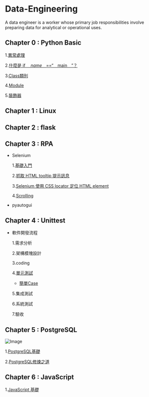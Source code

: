 # Data-Engineering

A data engineer is a worker whose primary job responsibilities involve preparing data for analytical or operational uses.

## Chapter 0 : Python Basic

  1.[異常處理](https://github.com/erik1110/Data-Engineering/blob/master/Basic/01%E7%A8%8B%E5%BC%8F%E9%99%A4%E9%8C%AF%E8%88%87%E7%95%B0%E5%B8%B8%E8%99%95%E7%90%86.ipynb)
  
  2.[什麼是 if _＿name＿_==“＿main＿”？](https://blog.castman.net/教學/2018/01/27/python-name-main.html)
  
  3.[Class類別](https://github.com/erik1110/Data-Engineering/blob/master/Basic/Class.ipynb)
  
  4.[Module](https://github.com/erik1110/Data-Engineering/blob/master/Basic/Module.ipynb)
  
  5.[裝飾器](https://blog.techbridge.cc/2018/06/15/python-decorator-introduction/)
  
## Chapter 1 : Linux




## Chapter 2 : flask




## Chapter 3 : RPA

- Selenium
  
  1.[基礎入門](https://github.com/erik1110/Data-Engineering/blob/master/RPA/selenium/selenium%EF%BC%BFbasic.ipynb)
  
  2.[抓取 HTML tooltip 提示訊息](https://github.com/erik1110/Data-Engineering/blob/master/RPA/selenium/selenium_tooltip.ipynb)
  
  3.[Selenium 使用 CSS locator 定位 HTML element](https://jzchangmark.wordpress.com/2015/03/16/selenium-%E4%BD%BF%E7%94%A8-css-locator-%E5%AE%9A%E4%BD%8D%E5%85%83%E4%BB%B6/)
  
  4.[Scrolling](https://github.com/erik1110/Data-Engineering/blob/master/RPA/selenium/scroll.ipynb)
  
  
- pyautogui


## Chapter 4 : Unittest

- 軟件開發流程

  1.需求分析
  
  2.架構模塊設計
  
  3.coding
  
  4.[單元測試](https://imsardine.wordpress.com/tech/unit-testing-in-python/)
  
  - [簡單Case](https://github.com/erik1110/Data-Engineering/blob/master/unitest/unitest.py)
  
  5.集成測試
  
  6.系統測試
  
  7.驗收

## Chapter 5 : PostgreSQL

  ![Image](https://github.com/erik1110/Data-Engineering/blob/master/PostgreSQL/PostgreSQL.JPG)

  1.[PostgreSQL基礎](https://github.com/erik1110/Data-Engineering/blob/master/PostgreSQL/PostgreSQL%E6%95%99%E5%AD%B8.pdf)
  
  2.[PostgreSQL修煉之道](https://github.com/erik1110/Data-Engineering/blob/master/PostgreSQL/PostgreSQL%20%E4%BF%AE%E7%85%89%E4%B9%8B%E9%81%93.pdf)

## Chapter 6 : JavaScript

  1.[JavaScript 基礎](https://github.com/erik1110/Data-Engineering/blob/master/javascipt/script.js)
  
 
